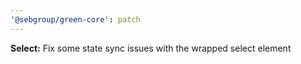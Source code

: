 ```yaml
---
'@sebgroup/green-core': patch
---
```


**Select:** Fix some state sync issues with the wrapped select element
